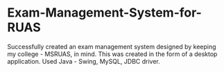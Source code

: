 # Exam-Management-System-for-RUAS

Successfully created an exam management system designed by keeping my college -
MSRUAS, in mind. This was created in the form of a desktop
application. Used Java - Swing, MySQL, JDBC driver.
